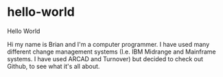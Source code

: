 # hello-world
Hello World

Hi my name is Brian and I'm a computer programmer. I have used many different change management systems (I.e. IBM Midrange and Mainframe systems. I have used ARCAD and Turnover) but decided to check out Github, to see what it's all about.
